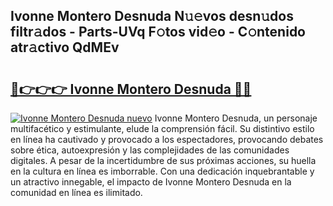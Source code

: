 ## Ivonne Montero Desnuda N𝚞𝚎vos desn𝚞dos filtr𝚊dos - Parts-UVq F𝚘tos vid𝚎o - C𝚘ntenido atr𝚊ctivo QdMEv

# <h2><a href="http://mb0keqr.tromn.icu/?c=Ivonne+Montero+Desnuda">🔗👉👉👉 Ivonne Montero Desnuda 🔗🔗</a></h2>

[![Ivonne Montero Desnuda nuevo](https://i.imgur.com/pEAQMta.gif)](http://mb0keqr.tromn.icu/?c=Ivonne+Montero+Desnuda)
Ivonne Montero Desnuda, un personaje multifacético y estimulante, elude la comprensión fácil. Su distintivo estilo en línea ha cautivado y provocado a los espectadores, provocando debates sobre ética, autoexpresión y las complejidades de las comunidades digitales. A pesar de la incertidumbre de sus próximas acciones, su huella en la cultura en línea es imborrable. Con una dedicación inquebrantable y un atractivo innegable, el impacto de Ivonne Montero Desnuda en la comunidad en línea es ilimitado.
